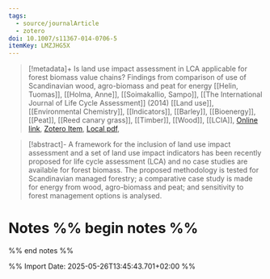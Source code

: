 ```yaml
---
tags:
  - source/journalArticle
  - zotero
doi: 10.1007/s11367-014-0706-5
itemKey: LMZJHG5X
---
```

>[!metadata]+
> Is land use impact assessment in LCA applicable for forest biomass value chains? Findings from comparison of use of Scandinavian wood, agro-biomass and peat for energy
> [[Helin, Tuomas]], [[Holma, Anne]], [[Soimakallio, Sampo]], 
> [[The International Journal of Life Cycle Assessment]] (2014)
> [[Land use]], [[Environmental Chemistry]], [[Indicators]], [[Barley]], [[Bioenergy]], [[Peat]], [[Reed canary grass]], [[Timber]], [[Wood]], [[LCIA]], 
> [Online link](https://doi.org/10.1007/s11367-014-0706-5), [Zotero Item](zotero://select/library/items/LMZJHG5X), [Local pdf](file://C:/Users/aburg/Documents/references/zotero/storage/Q3GAX7ZK/s11367-014-0706-5.pdf), 

>[!abstract]-
>A framework for the inclusion of land use impact assessment and a set of land use impact indicators has been recently proposed for life cycle assessment (LCA) and no case studies are available for forest biomass. The proposed methodology is tested for Scandinavian managed forestry; a comparative case study is made for energy from wood, agro-biomass and peat; and sensitivity to forest management options is analysed.

# Notes %% begin notes %%

%% end notes %%




%% Import Date: 2025-05-26T13:45:43.701+02:00 %%

